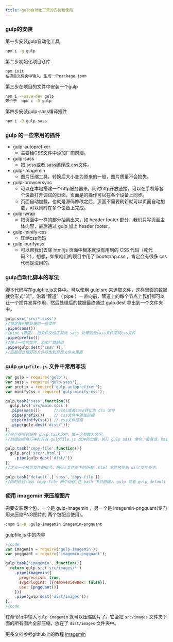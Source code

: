 ```yaml
---
title: gulp自动化工具的安装和使用
---
```


### gulp的安装

第一步安装gulp自动化工具

```bash
npm i -g gulp
```

第二步初始化项目仓库

```bash
npm init
在项目文件夹中输入，生成一个package.json
```

第三步在项目的文件中安装一个gulp

```bash
npm i --save-dev gulp
等价于  npm i -D gulp
```

第四步安装gulp-sass编译插件

```bash
npm i -D gulp-sass
```

### gulp 的一些常用的插件

- gulp-autoprefixer
  - 主要给CSS文件中添加厂商前缀。
- gulp-sass
  - 把.scss或者.sass编译成.css文件。
- gulp-imagemin
  - 图片压缩工具，转换后大小变为原来的一般，图片质量不会损失。
- gulp-browsersync
  - 可以在本地搭建一个http服务器来，同时http开放链接，可以在手机等各个设备打开调试的页面，页面是的操作可以在各个设备上同步。
  - 页面自动加载，也就是源码修改之后，页面不需要刷新就可以页面自动加载，可以同时在多个设备上完成。
- gulp-wrap
  - 把页面中一样的部分抽离出来，如 header footer 部分，我们只写页面主体内容，最后通过 gulp 加上 header footer。
- gulp-minify-css
  - 压缩css代码
- gulp-purifycss
  - 可以帮我们去除 html/js 页面中根本就没有用到的 CSS 代码（死代码？），想想，如果咱们的项目中用了 bootstrap.css ，肯定会有很多 css 代码是没用的。

### gulp自动化脚本的写法

脚本代码写在gulpfile.js文件中。可以使用 gulp.src 来选取文件，这样里面的数据就会形式“流”，沿着“管道”（ pipe ）一直向前，管道上的每个节点上我们都可以让一个插件发挥作用，然后处理后的数据最终通过 gulp.dest 导出到一个文件夹中。

```js
gulp.src('src/*.scss')
//锁定我们要处理的一些文件
.pipe(sass())
//pipe（管道） 把文件交给工具流 sass 处理这些sass文件变成css文件
.pipe(prefix())
//接上一步的文件，添加厂商前缀
.pipe(gulp.dest('css/'));
//把最后处理好的文件导出到目标文件夹里面
```

### gulp `gulpfile.js` 文件中常用写法

```js
var gulp = require('gulp');
var sass = require('gulp-sass');
var prefix = require('gulp-autoprefixer');
var minifyCss = require('gulp-minify-css');

gulp.task('sass',function(){
  gulp.src('src/main.scss')
  .pipe(sass())      //scss或者sass转化为 css 文件
  .pipe(prefix())    // css文件中添加前缀
  .pipe(minifyCss()) // css文件压缩
  .pipe(gule.dest('dist/'));
})
//各个指令封装在 gulp.task之中，第一个参数为名字。
//然后到命令行中打开有 gulpfile.js 文件的位置，执行 gulp sass 命令，会发现，main.scss 文件转化成了 main.css 放在 dist文件夹下了。

gulp.task('copy-file',function(){
  gulp.src('src/*.html')
    .pipe(gulp.dest('dist/'))
})
//定义一个拷贝文件的指令，把src文件夹下的所有 .html 文件拷贝到 dist文件夹下。

gulp.task('default',['sass','copy-file'])
//同时执行sass copy-file 两个动作,在 bash 中只用输入 gulp 或者 gulp default 就行了
```

### 使用 imagemin 来压缩图片

需要安装两个包，一个是 gulp-imagemin ，另一个是 imagemin-pngquant(专门用来压缩PNG图片的 两个包配合使用)。

```bash
cnpm i -D  gulp-imagemin imagemin-pngquant
```

gulpfile.js 中的内容

```js
//code
var imagemin = require('gulp-imagemin');
var pngquant = require('imagemin-pngquant');

gulp.task('imagemin', function(){
  return gulp.src('src/images/*')
    .pipe(imagemin({
      progressive: true,
      svgoPlugins: [{removeViewBox: false}],
      use: [pngquant()]
    }))
    .pipe(gulp.dest('dist/images'));
});
//code
```

在命令行中输入 `gulp imagemin` 就可以压缩图片了。它会把 `src/images` 文件夹下面的所有图片全部压缩，放在了 `dist/images` 文件夹中。

更多文档参考github上的教程 [imagemin](https://github.com/imagemin/imagemin)
